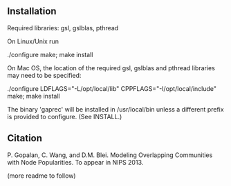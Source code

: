 Installation
------------

Required libraries: gsl, gslblas, pthread

On Linux/Unix run

 ./configure
 make; make install

On Mac OS, the location of the required gsl, gslblas and pthread
libraries may need to be specified:

 ./configure LDFLAGS="-L/opt/local/lib" CPPFLAGS="-I/opt/local/include"
 make; make install

The binary 'gaprec' will be installed in /usr/local/bin unless a
different prefix is provided to configure. (See INSTALL.)

Citation
--------

P. Gopalan, C. Wang, and D.M. Blei. Modeling Overlapping Communities
with Node Popularities. To appear in NIPS 2013.

(more readme to follow)